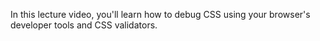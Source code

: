 In this lecture video, you'll learn how to debug CSS using your browser's developer tools and CSS validators.
